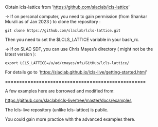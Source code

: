 Obtain lcls-lattice from 'https://github.com/slaclab/lcls-lattice'

$\rightarrow$ If on personal computer, you need to gain permission (from Shankar Murali as of Jan 2023 ) to clone the repository :

`git clone https://github.com/slaclab/lcls-lattice.git`

Then you need to set the $LCLS_LATTICE variable in your bash_rc.


$\rightarrow$ If on SLAC SDF, you can use Chris Mayes’s directory ( might not be the latest version ): 

`export LCLS_LATTICE=/u/ad/cmayes/nfs/GitHub/lcls-lattice/`

For details go to 'https://slaclab.github.io/lcls-live/getting-started.html'

==================================================

A few examples here are borrowed and modified from:

https://github.com/slaclab/lcls-live/tree/master/docs/examples

The lcls-live repository (unlike lcls-lattice) is public.

You could gain more practice with the advanced examples there.